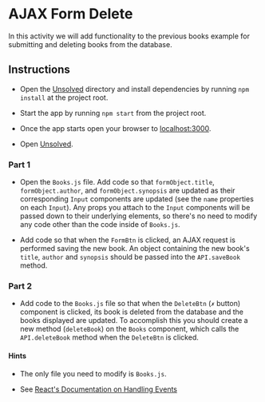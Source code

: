 # AJAX Form Delete

In this activity we will add functionality to the previous books example for submitting and deleting books from the database.

## Instructions

- Open the [Unsolved](Unsolved) directory and install dependencies by running `npm install` at the project root.

- Start the app by running `npm start` from the project root.

- Once the app starts open your browser to [localhost:3000](http://localhost:3000).

- Open [Unsolved](Unsolved/client/src/pages/Books.js).

### Part 1

- Open the `Books.js` file. Add code so that `formObject.title`, `formObject.author`, and `formObject.synopsis` are updated as their corresponding `Input` components are updated (see the `name` properties on each `Input`). Any props you attach to the `Input` components will be passed down to their underlying elements, so there's no need to modify any code other than the code inside of `Books.js`.

- Add code so that when the `FormBtn` is clicked, an AJAX request is performed saving the new book. An object containing the new book's `title`, `author` and `synopsis` should be passed into the `API.saveBook` method.

### Part 2

- Add code to the `Books.js` file so that when the `DeleteBtn` (`✗` button) component is clicked, its book is deleted from the database and the books displayed are updated. To accomplish this you should create a new method (`deleteBook`) on the `Books` component, which calls the `API.deleteBook` method when the `DeleteBtn` is clicked.

#### Hints

- The only file you need to modify is `Books.js`.

- See [React's Documentation on Handling Events](https://facebook.github.io/react/docs/handling-events.html)
